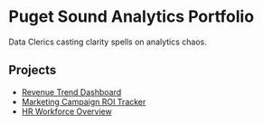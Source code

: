 # Puget Sound Analytics Portfolio 

Data Clerics casting clarity spells on analytics chaos.

## Projects
- [Revenue Trend Dashboard](./revenue-dashboard.md)
- [Marketing Campaign ROI Tracker](./marketing-dashboard.md)
- [HR Workforce Overview](./hr-dashboard.md)
